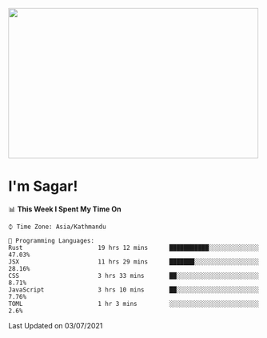 
<img src="https://media.giphy.com/media/3ornk57KwDXf81rjWM/giphy.gif" width="500" height="300" frameBorder="0" class="giphy-embed" allowFullScreen></img>

#   I'm Sagar!

<!--START_SECTION:waka-->
📊 **This Week I Spent My Time On** 

```text
⌚︎ Time Zone: Asia/Kathmandu

💬 Programming Languages: 
Rust                     19 hrs 12 mins      ███████████░░░░░░░░░░░░░░   47.03% 
JSX                      11 hrs 29 mins      ███████░░░░░░░░░░░░░░░░░░   28.16% 
CSS                      3 hrs 33 mins       ██░░░░░░░░░░░░░░░░░░░░░░░   8.71% 
JavaScript               3 hrs 10 mins       ██░░░░░░░░░░░░░░░░░░░░░░░   7.76% 
TOML                     1 hr 3 mins         ░░░░░░░░░░░░░░░░░░░░░░░░░   2.6%

```


 Last Updated on 03/07/2021
<!--END_SECTION:waka-->
